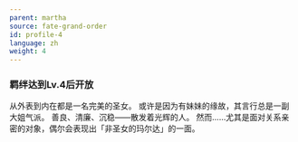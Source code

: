 ```yaml
---
parent: martha
source: fate-grand-order
id: profile-4
language: zh
weight: 4
---
```


### 羁绊达到Lv.4后开放

从外表到内在都是一名完美的圣女。
或许是因为有妹妹的缘故，其言行总是一副大姐气派。
善良、清廉、沉稳——散发着光辉的人。
然而……尤其是面对关系亲密的对象，偶尔会表现出「非圣女的玛尔达」的一面。
